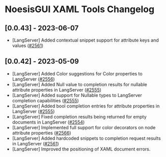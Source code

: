 # NoesisGUI XAML Tools Changelog
 
## [0.0.43] - 2023-06-07

- [LangServer] Added contextual snippet support for attribute keys and values ([#2561](https://www.noesisengine.com/bugs/view.php?id=2561))

## [0.0.42] - 2023-05-09

- [LangServer] Added Color suggestions for Color properties to LangServer ([#2556](https://www.noesisengine.com/bugs/view.php?id=2556))
- [LangServer] Added Null value to completion results for nullable attribute properties in LangServer ([#2555](https://www.noesisengine.com/bugs/view.php?id=2555))
- [LangServer] Added support for Nullable types to LangServer completion capabilities ([#2555](https://www.noesisengine.com/bugs/view.php?id=2555))
- [LangServer] Added bool completion entries for attribute properties in LangServer ([#2555](https://www.noesisengine.com/bugs/view.php?id=2555))
- [LangServer] Fixed completion results being returned for empty documents in LangServer ([#2554](https://www.noesisengine.com/bugs/view.php?id=2554))
- [LangServer] Implemented full support for color decorators on node attribute properties ([#2566](https://www.noesisengine.com/bugs/view.php?id=2566))
- [LangServer] Added hardcoded snippets to completion request results in LangServer ([#2561](https://www.noesisengine.com/bugs/view.php?id=2561))
- [LangServer] Improved the positioning of XAML document errors.